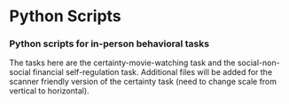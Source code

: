 # Python Scripts

### Python scripts for in-person behavioral tasks 

The tasks here are the certainty-movie-watching task and the social-non-social financial self-regulation task.
Additional files will be added for the scanner friendly version of the certainty task (need to change scale from vertical to horizontal).
